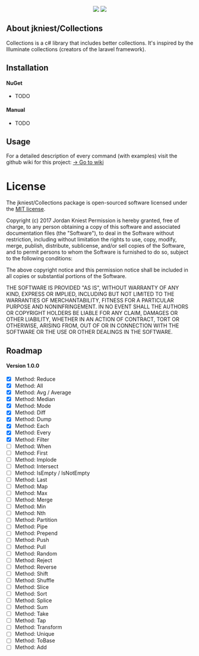 <p align="center"><a href="https://travis-ci.com/jkniest/Collections"><img src="https://travis-ci.com/jkniest/Collections.svg?token=V2HFFCLc6NVnxsqjqD9v&branch=develop"></a> <img src="https://img.shields.io/badge/Version-1.0%20(DEV)-yellow.svg"></p>





## About jkniest/Collections

Collections is a c# library that includes better collections. It's inspired by the Illuminate collections (creators of the laravel framework).


## Installation

#### NuGet
- TODO

#### Manual
- TODO


## Usage

For a detailed description of every command (with examples) visit the github wiki for this project:
[-> Go to wiki](https://github.com/jkniest/Collections/wiki)


# License

The jkniest/Collections package is open-sourced software licensed under the [MIT license](https://opensource.org/licenses/MIT).

Copyright (c) 2017 Jordan Kniest
Permission is hereby granted, free of charge, to any person obtaining a copy of this software and associated documentation files (the "Software"), to deal in the Software without restriction, including without limitation the rights to use, copy, modify, merge, publish, distribute, sublicense, and/or sell copies of the Software, and to permit persons to whom the Software is furnished to do so, subject to the following conditions:

The above copyright notice and this permission notice shall be included in all copies or substantial portions of the Software.

THE SOFTWARE IS PROVIDED "AS IS", WITHOUT WARRANTY OF ANY KIND, EXPRESS OR IMPLIED, INCLUDING BUT NOT LIMITED TO THE WARRANTIES OF MERCHANTABILITY, FITNESS FOR A PARTICULAR PURPOSE AND NONINFRINGEMENT. IN NO EVENT SHALL THE AUTHORS OR COPYRIGHT HOLDERS BE LIABLE FOR ANY CLAIM, DAMAGES OR OTHER LIABILITY, WHETHER IN AN ACTION OF CONTRACT, TORT OR OTHERWISE, ARISING FROM, OUT OF OR IN CONNECTION WITH THE SOFTWARE OR THE USE OR OTHER DEALINGS IN THE SOFTWARE.


## Roadmap

#### Version 1.0.0

 - [x] Method: Reduce
 - [x] Method: All
 - [x] Method: Avg / Average
 - [x] Method: Median
 - [x] Method: Mode
 - [x] Method: Diff
 - [x] Method: Dump
 - [x] Method: Each
 - [x] Method: Every
 - [x] Method: Filter
 - [ ] Method: When
 - [ ] Method: First
 - [ ] Method: Implode
 - [ ] Method: Intersect
 - [ ] Method: IsEmpty / IsNotEmpty
 - [ ] Method: Last
 - [ ] Method: Map
 - [ ] Method: Max
 - [ ] Method: Merge
 - [ ] Method: Min
 - [ ] Method: Nth
 - [ ] Method: Partition
 - [ ] Method: Pipe
 - [ ] Method: Prepend
 - [ ] Method: Push
 - [ ] Method: Pull
 - [ ] Method: Random
 - [ ] Method: Reject
 - [ ] Method: Reverse
 - [ ] Method: Shift
 - [ ] Method: Shuffle
 - [ ] Method: Slice
 - [ ] Method: Sort
 - [ ] Method: Splice
 - [ ] Method: Sum
 - [ ] Method: Take
 - [ ] Method: Tap
 - [ ] Method: Transform
 - [ ] Method: Unique
 - [ ] Method: ToBase
 - [ ] Method: Add
